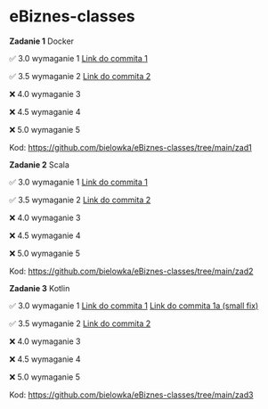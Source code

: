 # eBiznes-classes
**Zadanie 1** Docker

:white_check_mark: 3.0 wymaganie 1 [Link do commita 1](https://github.com/bielowka/eBiznes-classes/commit/6d99aff3d7c1685119380fcc501755d73b0bb57c)

:white_check_mark: 3.5 wymaganie 2 [Link do commita 2](https://github.com/bielowka/eBiznes-classes/commit/be9c99d5b1407077a6af69480beb501b9e121e9c)

:x: 4.0 wymaganie 3

:x: 4.5 wymaganie 4

:x: 5.0 wymaganie 5


Kod: https://github.com/bielowka/eBiznes-classes/tree/main/zad1

**Zadanie 2** Scala

:white_check_mark: 3.0 wymaganie 1 [Link do commita 1](https://github.com/bielowka/eBiznes-classes/commit/863ce39034115c4deb5de512a6ea8e8715d8b65d)

:white_check_mark: 3.5 wymaganie 2 [Link do commita 2](https://github.com/bielowka/eBiznes-classes/commit/863ce39034115c4deb5de512a6ea8e8715d8b65d)

:x: 4.0 wymaganie 3

:x: 4.5 wymaganie 4

:x: 5.0 wymaganie 5


Kod: https://github.com/bielowka/eBiznes-classes/tree/main/zad2

**Zadanie 3** Kotlin

:white_check_mark: 3.0 wymaganie 1 [Link do commita 1](https://github.com/bielowka/eBiznes-classes/commit/462019c327943869df14c814e32732c0b2902e35)
[Link do commita 1a (small fix)](https://github.com/bielowka/eBiznes-classes/commit/d9fd521fca62d5c6f4d6844c8324a9dbe0b783a2)

:white_check_mark: 3.5 wymaganie 2 [Link do commita 2](https://github.com/bielowka/eBiznes-classes/commit/3811e7efbc303af91458eea50583f56fd4739876)

:x: 4.0 wymaganie 3

:x: 4.5 wymaganie 4

:x: 5.0 wymaganie 5


Kod: https://github.com/bielowka/eBiznes-classes/tree/main/zad3